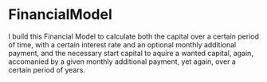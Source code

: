 # FinancialModel
I build this Financial Model to calculate both 
the capital over a certain period of time, 
with a certain interest rate and 
an optional monthly additional payment,
and the necessary start capital to aquire a wanted capital, 
again, accomanied by a given monthly additional payment, yet again,
over a certain period of years.
